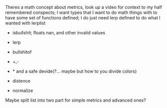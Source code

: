 Theres a math concept about metrics, look up a video for context to my half remembered conspects; I want types that I want to do math things with to have some set of functions defined; I do just need lerp defined to do what I wanted with lerplist

* isbullshit; floats nan, and other invalid values

* lerp

* bullshitof

* +,-

* \* and a safe devide(?... maybe but how to you divide colors)

* distence

* normalize

Maybe spilt list into two part for simple metrics and advanced ones?
